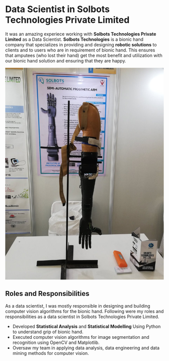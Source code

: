 # Data Scientist in Solbots Technologies Private Limited

It was an amazing experiece working with __Solbots Technologies Private Limited__ as a Data Scientist. __Solbots Technologies__ is a bionic hand company that specializes in providing and designing __robotic solutions__ to clients and to users who are in requirement of bionic hand. This ensures that amputees (who lost their hand) get the most benefit and utilization with our bionic hand solution and ensuring that they are happy. 

<img src = "https://github.com/suhasmaddali/Data-Scientist-Solbots-Roles-and-Responsibilities/blob/main/images/Solbots%20bionic%20hand%20image.jpg" />

## Roles and Responsibilities

As a data scientist, I was mostly responsible in designing and building computer vision algorithms for the bionic hand. Following were my roles and responsibilities as a data scientist in Solbots Technologies Private Limited. 

* Developed __Statistical Analysis__ and __Statistical Modelling__ Using Python to understand grip of bionic hand. 
* Executed computer vision algorithms for image segmentation and recognition using OpenCV and Matplotlib.
* Oversaw my team in applying data analysis, data engineering and data mining methods for computer vision. 
